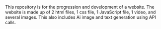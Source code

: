 This repository is for the progression and development of a website. The website is made up of 2 html files, 1 css file, 1 JavaScript file, 1 video, and several images.
This also includes Ai image and text generation using API calls.
